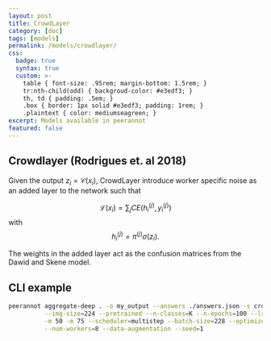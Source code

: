 ```yaml
---
layout: post
title: CrowdLayer
category: [doc]
tags: [models]
permalink: /models/crowdlayer/
css:
  badge: true
  syntax: true
  custom: >-
    table { font-size: .95rem; margin-bottom: 1.5rem; }
    tr:nth-child(odd) { backgroud-color: #e3edf3; }
    th, td { padding: .5em; }
    .box { border: 1px solid #e3edf3; padding: 1rem; }
    .plaintext { color: mediumseagreen; }
excerpt: Models available in peerannot
featured: false
---
```


## Crowdlayer (Rodrigues et. al 2018)

Given the output $z_i=\mathcal{C}(x_i)$, CrowdLayer introduce worker specific noise as an added layer to the network such that

$$
\mathcal{L}(x_i) = \sum_{j} CE(h_i^{(j)}, y_i^{(j)})
$$
with
$$
h_i^{(j)} = \pi^{(j)}\sigma(z_i).
$$

The weights in the added layer act as the confusion matrices from the Dawid and Skene model.

## CLI example

```bash
peerannot aggregate-deep . -o my_output --answers ./answers.json -s crowdlayer --model resnet18 \
          --img-size=224 --pretrained --n-classes=K --n-epochs=100 --lr=0.001 \
          -m 50 -m 75 --scheduler=multistep --batch-size=228 --optimizer=adam \
          --num-workers=8 --data-augmentation --seed=1
```